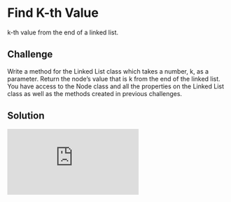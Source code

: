 # Find K-th Value
k-th value from the end of a linked list.

## Challenge
Write a method for the Linked List class which takes a number, k, as a parameter. Return the node’s value that is k from the end of the linked list. You have access to the Node class and all the properties on the Linked List class as well as the methods created in previous challenges.

## Solution

![White Board](https://github.com/chillbnel/Data-Structures-and-Algorithms/blob/master/assets/Challenge%207.pdf)
